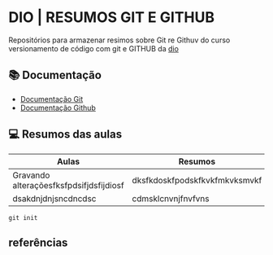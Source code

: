 
# DIO | RESUMOS GIT E GITHUB

Repositórios para armazenar resimos sobre Git re Githuv do curso versionamento de código com git e GITHUB da [dio](https://www.dio.me/en)

## 📚 Documentação

- [Documentação Git](https://git-scm.com/docs/git/pt_BR)
- [Documentação Github](https://docs.github.com/pt)

## 💻 Resumos das aulas 

| Aulas | Resumos |
| ----- | --------|
| Gravando alteraçõesfksfpdsifjdsfijdiosf| dksfkdoskfpodskfkvkfmkvksmvkf
|dsakdnjdnjsncdncdsc|cdmsklcnvnjfnvfvns|

```
git init 
```

## referências
